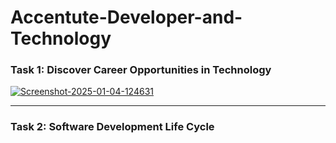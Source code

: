 # Accentute-Developer-and-Technology

### Task 1: Discover Career Opportunities in Technology
<a href="https://ibb.co/f2H3wkm"><img src="https://i.ibb.co/CzQjGbx/Screenshot-2025-01-04-124631.jpg" alt="Screenshot-2025-01-04-124631" border="0"></a>
<hr>

### Task 2: Software Development Life Cycle
